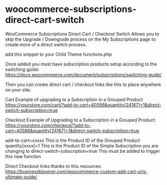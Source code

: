 # woocommerce-subscriptions-direct-cart-switch
WooCommerce Subscriptions Direct Cart / Checkout Switch
Allows you to skip the Upgrade / Downgrade process on the My Subscriptions page to create more of a direct switch process.

add this snippet to your Child Theme functions.php

Once added you must have subscription products setup according to the switching guide: https://docs.woocommerce.com/document/subscriptions/switching-guide/

Then you can create direct cart / checkout links like this to place anywhere on your site:

Cart Example of upgrading to a Subscription in a Grouped Product
https://yourstore.com/cart/?add-to-cart=40586&quantity[24167]=1&direct-switch-subscription=true

Checkout Example of Upgrading to a Subscription in a Grouped Product:
https://yourstore.com/checkout/?add-to-cart=40586&quantity[24167]=1&direct-switch-subscription=true

add-to-cart=xxxxx   This is the Product ID of the Grouped Product
quantity[xxxx]=1    This is the Product ID of the Simple Subscription you are changing to
direct-switch-subscription=true   This must be added to trigger this new function

Direct Checkout links thanks to this resources: https://businessbloomer.com/woocommerce-custom-add-cart-urls-ultimate-guide/
